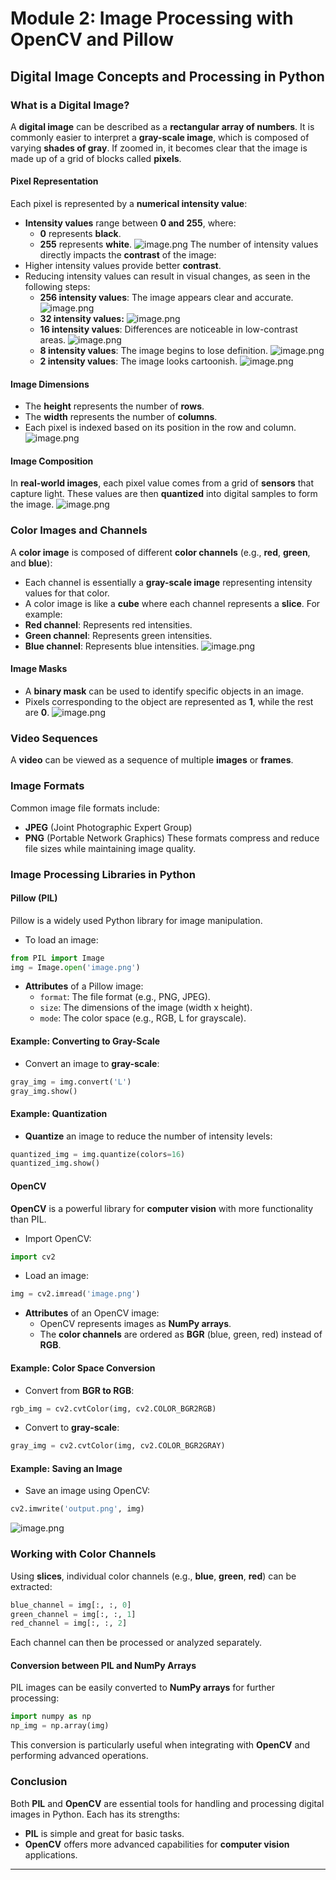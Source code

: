 

# Module 2: Image Processing with OpenCV and Pillow
## Digital Image Concepts and Processing in Python
### What is a Digital Image?
A **digital image** can be described as a **rectangular array of numbers**. It is commonly easier to interpret a **gray-scale image**, which is composed of varying **shades of gray**. If zoomed in, it becomes clear that the image is made up of a grid of blocks called **pixels**.
#### Pixel Representation
Each pixel is represented by a **numerical intensity value**:
- **Intensity values** range between **0 and 255**, where:
	- **0** represents **black**.
	- **255** represents **white**.
![image.png](https://prod-files-secure.s3.us-west-2.amazonaws.com/03e82b26-cccb-4906-bb56-adabcbdc0655/fa1bb4aa-313a-44c2-a7b3-7fa4a8432b08/image.png?X-Amz-Algorithm=AWS4-HMAC-SHA256&X-Amz-Content-Sha256=UNSIGNED-PAYLOAD&X-Amz-Credential=ASIAZI2LB466VBEEVN7A%2F20250129%2Fus-west-2%2Fs3%2Faws4_request&X-Amz-Date=20250129T041728Z&X-Amz-Expires=3600&X-Amz-Security-Token=IQoJb3JpZ2luX2VjEHsaCXVzLXdlc3QtMiJIMEYCIQDxwvrcsB5elIwgk9erm2ZWCGyqBU1%2Bz0iHv6Kwgr06%2FwIhAPZLT0JfOs%2F48MfUrrzn7P6vehBJQs%2Bcw5kyiMwsKHh3KogECIT%2F%2F%2F%2F%2F%2F%2F%2F%2F%2FwEQABoMNjM3NDIzMTgzODA1Igwx6Ua7Yjczr%2BhC9%2B0q3AMTVzFF4uU%2Bj9gNSYWNO50dglzSTYpj0Kxx7UcBtQoDbTzAk6fDyd%2BIhhpUhskraE6FKioL%2FvqsjkbqaqhPCxlKofOfyHduTsTcueLpkOJbm2xiJiWd6eVP5CSUo86UsxJpzOsCwNNQEZq0Xx9Trl2%2FKEfVRpQRBWalU%2FUv83fv8XyVRrKUJ%2F5ZX3zkBoreciqw78ZsY69fVzaY9sFdF9F2r5UuZi9XmY3oX%2BCfJQU65QDWwgHE3j7PQyMXknA2xi8ouHos9yNsSq4xNVw6y7duLQmLaenHAIrSvlV5%2BoHpTQHJIKRkLsAUwPvez2Cr%2FtF7T94owodJ8eA2M79dAZ9%2FAO8HQCVpA5rGZ9ZlZIhOaazTEA1H4B1VJBbyAsEYByZopjyE4h%2B%2BuKhlr96KD62uWUPYtBpwt9qbyGkSHM5lGnP4S0m2FaL183pJ%2FOr5jJZApAAMV7Qy8VtS2zZsnzCOU%2FmqoTuU18ZMznfgWQTord6l%2Bw8Nlanqqkn2v9rpaKXpfx72A9BT4CgOZHrI20Gek70HMfdVnAYbzsJEMIF%2BmPrlM%2FJFN6CBVQGN6K%2ByQ%2FZ939lyFCQBVZKPofFGIrT8KRrSRRRP3nhjdujVWbIX1O4tOG2fXbr6E%2FGX2zD8uua8BjqkAcT1CwLJ9jR2c5znnHet%2Br0cicL8ja4d%2FPPgtbMLXzqQYYdIsn9rzqzgQDqvEPzH6%2FSEHb4Fre5sEynAYHF8R1%2FAk5J3%2Fck4oK2lHUMgOgo2FRDz6D3t7%2F5NtlTuClBLbn%2BLtvTwa43xbmgvWoKeto1ioZ7lVoatnFJef%2B3Ewo7Haxzn%2FFY7WbHmxBW3pVXQALgYnC605SL%2B5P95JCO2fYWb3UuJ&X-Amz-Signature=c3f3540093166770132e9b0bd1502733d546c675922fbfe50f80a730a96c00c5&X-Amz-SignedHeaders=host&x-id=GetObject)
The number of intensity values directly impacts the **contrast** of the image:
- Higher intensity values provide better **contrast**.
- Reducing intensity values can result in visual changes, as seen in the following steps:
	- **256 intensity values**: The image appears clear and accurate.
![image.png](https://prod-files-secure.s3.us-west-2.amazonaws.com/03e82b26-cccb-4906-bb56-adabcbdc0655/0de7dfb4-99dc-4b87-8932-5165b3c3b775/image.png?X-Amz-Algorithm=AWS4-HMAC-SHA256&X-Amz-Content-Sha256=UNSIGNED-PAYLOAD&X-Amz-Credential=ASIAZI2LB4662GHNQVZ5%2F20250129%2Fus-west-2%2Fs3%2Faws4_request&X-Amz-Date=20250129T041729Z&X-Amz-Expires=3600&X-Amz-Security-Token=IQoJb3JpZ2luX2VjEHsaCXVzLXdlc3QtMiJHMEUCIQDHJ0L3gT1iP%2FQUfrd8cArQMWvM3MDw6t4JCM7j6SitEgIgO7UDwDLKZSsQy4ZOaJ313YzDJK%2BKCcT5TTm%2F8P5dHfAqiAQIhP%2F%2F%2F%2F%2F%2F%2F%2F%2F%2FARAAGgw2Mzc0MjMxODM4MDUiDOqAP7XzKLFG646AcCrcA83zUSbfLAjW8bPk7aeam%2FmF16nTnK0OBrf1VojMfDUr21otigUxENZdgsowMoW7%2BtybF2FyA%2FF2itPpM6PFygdc%2BnLYbptjSuknODyuvc7mnE10jsvl4qcCShZcLaqMxb43PKgnXvMVn9Qb7WB0KFOXHs9J2Fwp5XUt19KkF5Vb6nvRR30sz9FrZX4pSBVv%2Bbcs59MhNRSxuNfcHmOxXuh6IBgyaGWv1q6SVwIRPj5rHCBYj6F5VrS1R3iZFLA02HsWdZ2W6jdrlHkDTApKXGGIKyZE48lyKk0AIsus3g4RBcSrG04sI0hZztkUJc%2FJxrhp0kIBBQEK%2F4CNHwqhllfIWQxIPXfCLALhhiZgx4s5lLtOhkMUI%2FxTCfehzVq%2BvwOZksRI49EPs8W7QSrY19WCRYdsORTy9fZ1GmyAClPZstRdicJUE2p%2FtxaeQmKIVBEeWnK%2BmgJ1mC49pyYPFqQ9t%2FYStQmQTyHsL3Iw0HOxbk6ZMSG4EjjU9oqW30Fh60kAFkLiz%2F%2BZm39KlcWgbQPHQpYtiEHnQKQLFhEoLESwiZiUOP6ScJwiTbfpSv3lXU2H%2F4EgFrdcuK%2B%2Bu%2FZS6pvbfgLzlxvZA8D85lDmPK6YtdPZUSy1KPVRs1xcMI275rwGOqUBi3%2Fui425U5rvkEIWSoQYmA3TwKN30tBCkcUglK7EsevXgjlSMnYzF4PrLFpAKivSqSM59awnDUQ%2BTRaOtuTi5gnl97QUqyeXusoXnJMHWmrVsSdKNbbycSd8ppH8vofrpFfebf0L3lTkIPNO9xfqyrVuHi6Pt82jEdLtAtzhNwu9OXG%2Fykub%2B1uHIIYYUEfx%2FJl8bFVYSj8ucqvFQ3zHJh4sCx%2BQ&X-Amz-Signature=c34b3073206dccbb116d617c84cbc45aa808079f36138ce15ea59106825cfc48&X-Amz-SignedHeaders=host&x-id=GetObject)
	- **32 intensity values:**
![image.png](https://prod-files-secure.s3.us-west-2.amazonaws.com/03e82b26-cccb-4906-bb56-adabcbdc0655/7eb81f08-b190-4c5a-ba2b-2a498a15b2c4/image.png?X-Amz-Algorithm=AWS4-HMAC-SHA256&X-Amz-Content-Sha256=UNSIGNED-PAYLOAD&X-Amz-Credential=ASIAZI2LB4662GHNQVZ5%2F20250129%2Fus-west-2%2Fs3%2Faws4_request&X-Amz-Date=20250129T041729Z&X-Amz-Expires=3600&X-Amz-Security-Token=IQoJb3JpZ2luX2VjEHsaCXVzLXdlc3QtMiJHMEUCIQDHJ0L3gT1iP%2FQUfrd8cArQMWvM3MDw6t4JCM7j6SitEgIgO7UDwDLKZSsQy4ZOaJ313YzDJK%2BKCcT5TTm%2F8P5dHfAqiAQIhP%2F%2F%2F%2F%2F%2F%2F%2F%2F%2FARAAGgw2Mzc0MjMxODM4MDUiDOqAP7XzKLFG646AcCrcA83zUSbfLAjW8bPk7aeam%2FmF16nTnK0OBrf1VojMfDUr21otigUxENZdgsowMoW7%2BtybF2FyA%2FF2itPpM6PFygdc%2BnLYbptjSuknODyuvc7mnE10jsvl4qcCShZcLaqMxb43PKgnXvMVn9Qb7WB0KFOXHs9J2Fwp5XUt19KkF5Vb6nvRR30sz9FrZX4pSBVv%2Bbcs59MhNRSxuNfcHmOxXuh6IBgyaGWv1q6SVwIRPj5rHCBYj6F5VrS1R3iZFLA02HsWdZ2W6jdrlHkDTApKXGGIKyZE48lyKk0AIsus3g4RBcSrG04sI0hZztkUJc%2FJxrhp0kIBBQEK%2F4CNHwqhllfIWQxIPXfCLALhhiZgx4s5lLtOhkMUI%2FxTCfehzVq%2BvwOZksRI49EPs8W7QSrY19WCRYdsORTy9fZ1GmyAClPZstRdicJUE2p%2FtxaeQmKIVBEeWnK%2BmgJ1mC49pyYPFqQ9t%2FYStQmQTyHsL3Iw0HOxbk6ZMSG4EjjU9oqW30Fh60kAFkLiz%2F%2BZm39KlcWgbQPHQpYtiEHnQKQLFhEoLESwiZiUOP6ScJwiTbfpSv3lXU2H%2F4EgFrdcuK%2B%2Bu%2FZS6pvbfgLzlxvZA8D85lDmPK6YtdPZUSy1KPVRs1xcMI275rwGOqUBi3%2Fui425U5rvkEIWSoQYmA3TwKN30tBCkcUglK7EsevXgjlSMnYzF4PrLFpAKivSqSM59awnDUQ%2BTRaOtuTi5gnl97QUqyeXusoXnJMHWmrVsSdKNbbycSd8ppH8vofrpFfebf0L3lTkIPNO9xfqyrVuHi6Pt82jEdLtAtzhNwu9OXG%2Fykub%2B1uHIIYYUEfx%2FJl8bFVYSj8ucqvFQ3zHJh4sCx%2BQ&X-Amz-Signature=81100c360c3e732abea72244e1c31b3bd34a93a621996a3fea9590032a5a92dc&X-Amz-SignedHeaders=host&x-id=GetObject)
	- **16 intensity values**: Differences are noticeable in low-contrast areas.
![image.png](https://prod-files-secure.s3.us-west-2.amazonaws.com/03e82b26-cccb-4906-bb56-adabcbdc0655/6bf56d44-9a14-4b7b-98c2-1f00b8630f0c/image.png?X-Amz-Algorithm=AWS4-HMAC-SHA256&X-Amz-Content-Sha256=UNSIGNED-PAYLOAD&X-Amz-Credential=ASIAZI2LB4662GHNQVZ5%2F20250129%2Fus-west-2%2Fs3%2Faws4_request&X-Amz-Date=20250129T041729Z&X-Amz-Expires=3600&X-Amz-Security-Token=IQoJb3JpZ2luX2VjEHsaCXVzLXdlc3QtMiJHMEUCIQDHJ0L3gT1iP%2FQUfrd8cArQMWvM3MDw6t4JCM7j6SitEgIgO7UDwDLKZSsQy4ZOaJ313YzDJK%2BKCcT5TTm%2F8P5dHfAqiAQIhP%2F%2F%2F%2F%2F%2F%2F%2F%2F%2FARAAGgw2Mzc0MjMxODM4MDUiDOqAP7XzKLFG646AcCrcA83zUSbfLAjW8bPk7aeam%2FmF16nTnK0OBrf1VojMfDUr21otigUxENZdgsowMoW7%2BtybF2FyA%2FF2itPpM6PFygdc%2BnLYbptjSuknODyuvc7mnE10jsvl4qcCShZcLaqMxb43PKgnXvMVn9Qb7WB0KFOXHs9J2Fwp5XUt19KkF5Vb6nvRR30sz9FrZX4pSBVv%2Bbcs59MhNRSxuNfcHmOxXuh6IBgyaGWv1q6SVwIRPj5rHCBYj6F5VrS1R3iZFLA02HsWdZ2W6jdrlHkDTApKXGGIKyZE48lyKk0AIsus3g4RBcSrG04sI0hZztkUJc%2FJxrhp0kIBBQEK%2F4CNHwqhllfIWQxIPXfCLALhhiZgx4s5lLtOhkMUI%2FxTCfehzVq%2BvwOZksRI49EPs8W7QSrY19WCRYdsORTy9fZ1GmyAClPZstRdicJUE2p%2FtxaeQmKIVBEeWnK%2BmgJ1mC49pyYPFqQ9t%2FYStQmQTyHsL3Iw0HOxbk6ZMSG4EjjU9oqW30Fh60kAFkLiz%2F%2BZm39KlcWgbQPHQpYtiEHnQKQLFhEoLESwiZiUOP6ScJwiTbfpSv3lXU2H%2F4EgFrdcuK%2B%2Bu%2FZS6pvbfgLzlxvZA8D85lDmPK6YtdPZUSy1KPVRs1xcMI275rwGOqUBi3%2Fui425U5rvkEIWSoQYmA3TwKN30tBCkcUglK7EsevXgjlSMnYzF4PrLFpAKivSqSM59awnDUQ%2BTRaOtuTi5gnl97QUqyeXusoXnJMHWmrVsSdKNbbycSd8ppH8vofrpFfebf0L3lTkIPNO9xfqyrVuHi6Pt82jEdLtAtzhNwu9OXG%2Fykub%2B1uHIIYYUEfx%2FJl8bFVYSj8ucqvFQ3zHJh4sCx%2BQ&X-Amz-Signature=6d5f8192ed1381831369b294fb0f4b5284611ae4ed8b563ac9829f279ebb35ca&X-Amz-SignedHeaders=host&x-id=GetObject)
	- **8 intensity values**: The image begins to lose definition.
![image.png](https://prod-files-secure.s3.us-west-2.amazonaws.com/03e82b26-cccb-4906-bb56-adabcbdc0655/cca05878-ca1a-43e0-8bec-1d146756f9ae/image.png?X-Amz-Algorithm=AWS4-HMAC-SHA256&X-Amz-Content-Sha256=UNSIGNED-PAYLOAD&X-Amz-Credential=ASIAZI2LB4662GHNQVZ5%2F20250129%2Fus-west-2%2Fs3%2Faws4_request&X-Amz-Date=20250129T041728Z&X-Amz-Expires=3600&X-Amz-Security-Token=IQoJb3JpZ2luX2VjEHsaCXVzLXdlc3QtMiJHMEUCIQDHJ0L3gT1iP%2FQUfrd8cArQMWvM3MDw6t4JCM7j6SitEgIgO7UDwDLKZSsQy4ZOaJ313YzDJK%2BKCcT5TTm%2F8P5dHfAqiAQIhP%2F%2F%2F%2F%2F%2F%2F%2F%2F%2FARAAGgw2Mzc0MjMxODM4MDUiDOqAP7XzKLFG646AcCrcA83zUSbfLAjW8bPk7aeam%2FmF16nTnK0OBrf1VojMfDUr21otigUxENZdgsowMoW7%2BtybF2FyA%2FF2itPpM6PFygdc%2BnLYbptjSuknODyuvc7mnE10jsvl4qcCShZcLaqMxb43PKgnXvMVn9Qb7WB0KFOXHs9J2Fwp5XUt19KkF5Vb6nvRR30sz9FrZX4pSBVv%2Bbcs59MhNRSxuNfcHmOxXuh6IBgyaGWv1q6SVwIRPj5rHCBYj6F5VrS1R3iZFLA02HsWdZ2W6jdrlHkDTApKXGGIKyZE48lyKk0AIsus3g4RBcSrG04sI0hZztkUJc%2FJxrhp0kIBBQEK%2F4CNHwqhllfIWQxIPXfCLALhhiZgx4s5lLtOhkMUI%2FxTCfehzVq%2BvwOZksRI49EPs8W7QSrY19WCRYdsORTy9fZ1GmyAClPZstRdicJUE2p%2FtxaeQmKIVBEeWnK%2BmgJ1mC49pyYPFqQ9t%2FYStQmQTyHsL3Iw0HOxbk6ZMSG4EjjU9oqW30Fh60kAFkLiz%2F%2BZm39KlcWgbQPHQpYtiEHnQKQLFhEoLESwiZiUOP6ScJwiTbfpSv3lXU2H%2F4EgFrdcuK%2B%2Bu%2FZS6pvbfgLzlxvZA8D85lDmPK6YtdPZUSy1KPVRs1xcMI275rwGOqUBi3%2Fui425U5rvkEIWSoQYmA3TwKN30tBCkcUglK7EsevXgjlSMnYzF4PrLFpAKivSqSM59awnDUQ%2BTRaOtuTi5gnl97QUqyeXusoXnJMHWmrVsSdKNbbycSd8ppH8vofrpFfebf0L3lTkIPNO9xfqyrVuHi6Pt82jEdLtAtzhNwu9OXG%2Fykub%2B1uHIIYYUEfx%2FJl8bFVYSj8ucqvFQ3zHJh4sCx%2BQ&X-Amz-Signature=5c6fc42fe0ed1054d0b85ba4466e0bd049e032a4cb0ca13d7cd4cfaad1541faf&X-Amz-SignedHeaders=host&x-id=GetObject)
	- **2 intensity values**: The image looks cartoonish.
![image.png](https://prod-files-secure.s3.us-west-2.amazonaws.com/03e82b26-cccb-4906-bb56-adabcbdc0655/12da64d7-6b97-44e0-bc2c-52b9c47ce212/image.png?X-Amz-Algorithm=AWS4-HMAC-SHA256&X-Amz-Content-Sha256=UNSIGNED-PAYLOAD&X-Amz-Credential=ASIAZI2LB4662GHNQVZ5%2F20250129%2Fus-west-2%2Fs3%2Faws4_request&X-Amz-Date=20250129T041728Z&X-Amz-Expires=3600&X-Amz-Security-Token=IQoJb3JpZ2luX2VjEHsaCXVzLXdlc3QtMiJHMEUCIQDHJ0L3gT1iP%2FQUfrd8cArQMWvM3MDw6t4JCM7j6SitEgIgO7UDwDLKZSsQy4ZOaJ313YzDJK%2BKCcT5TTm%2F8P5dHfAqiAQIhP%2F%2F%2F%2F%2F%2F%2F%2F%2F%2FARAAGgw2Mzc0MjMxODM4MDUiDOqAP7XzKLFG646AcCrcA83zUSbfLAjW8bPk7aeam%2FmF16nTnK0OBrf1VojMfDUr21otigUxENZdgsowMoW7%2BtybF2FyA%2FF2itPpM6PFygdc%2BnLYbptjSuknODyuvc7mnE10jsvl4qcCShZcLaqMxb43PKgnXvMVn9Qb7WB0KFOXHs9J2Fwp5XUt19KkF5Vb6nvRR30sz9FrZX4pSBVv%2Bbcs59MhNRSxuNfcHmOxXuh6IBgyaGWv1q6SVwIRPj5rHCBYj6F5VrS1R3iZFLA02HsWdZ2W6jdrlHkDTApKXGGIKyZE48lyKk0AIsus3g4RBcSrG04sI0hZztkUJc%2FJxrhp0kIBBQEK%2F4CNHwqhllfIWQxIPXfCLALhhiZgx4s5lLtOhkMUI%2FxTCfehzVq%2BvwOZksRI49EPs8W7QSrY19WCRYdsORTy9fZ1GmyAClPZstRdicJUE2p%2FtxaeQmKIVBEeWnK%2BmgJ1mC49pyYPFqQ9t%2FYStQmQTyHsL3Iw0HOxbk6ZMSG4EjjU9oqW30Fh60kAFkLiz%2F%2BZm39KlcWgbQPHQpYtiEHnQKQLFhEoLESwiZiUOP6ScJwiTbfpSv3lXU2H%2F4EgFrdcuK%2B%2Bu%2FZS6pvbfgLzlxvZA8D85lDmPK6YtdPZUSy1KPVRs1xcMI275rwGOqUBi3%2Fui425U5rvkEIWSoQYmA3TwKN30tBCkcUglK7EsevXgjlSMnYzF4PrLFpAKivSqSM59awnDUQ%2BTRaOtuTi5gnl97QUqyeXusoXnJMHWmrVsSdKNbbycSd8ppH8vofrpFfebf0L3lTkIPNO9xfqyrVuHi6Pt82jEdLtAtzhNwu9OXG%2Fykub%2B1uHIIYYUEfx%2FJl8bFVYSj8ucqvFQ3zHJh4sCx%2BQ&X-Amz-Signature=75af1238abb42f63031d32a6fe7965225256f04462f33563026abafb9a9193db&X-Amz-SignedHeaders=host&x-id=GetObject)
#### Image Dimensions
- The **height** represents the number of **rows**.
- The **width** represents the number of **columns**.
- Each pixel is indexed based on its position in the row and column.
![image.png](https://prod-files-secure.s3.us-west-2.amazonaws.com/03e82b26-cccb-4906-bb56-adabcbdc0655/ff056335-e79e-4491-b508-30cd45b6c194/image.png?X-Amz-Algorithm=AWS4-HMAC-SHA256&X-Amz-Content-Sha256=UNSIGNED-PAYLOAD&X-Amz-Credential=ASIAZI2LB466VBEEVN7A%2F20250129%2Fus-west-2%2Fs3%2Faws4_request&X-Amz-Date=20250129T041728Z&X-Amz-Expires=3600&X-Amz-Security-Token=IQoJb3JpZ2luX2VjEHsaCXVzLXdlc3QtMiJIMEYCIQDxwvrcsB5elIwgk9erm2ZWCGyqBU1%2Bz0iHv6Kwgr06%2FwIhAPZLT0JfOs%2F48MfUrrzn7P6vehBJQs%2Bcw5kyiMwsKHh3KogECIT%2F%2F%2F%2F%2F%2F%2F%2F%2F%2FwEQABoMNjM3NDIzMTgzODA1Igwx6Ua7Yjczr%2BhC9%2B0q3AMTVzFF4uU%2Bj9gNSYWNO50dglzSTYpj0Kxx7UcBtQoDbTzAk6fDyd%2BIhhpUhskraE6FKioL%2FvqsjkbqaqhPCxlKofOfyHduTsTcueLpkOJbm2xiJiWd6eVP5CSUo86UsxJpzOsCwNNQEZq0Xx9Trl2%2FKEfVRpQRBWalU%2FUv83fv8XyVRrKUJ%2F5ZX3zkBoreciqw78ZsY69fVzaY9sFdF9F2r5UuZi9XmY3oX%2BCfJQU65QDWwgHE3j7PQyMXknA2xi8ouHos9yNsSq4xNVw6y7duLQmLaenHAIrSvlV5%2BoHpTQHJIKRkLsAUwPvez2Cr%2FtF7T94owodJ8eA2M79dAZ9%2FAO8HQCVpA5rGZ9ZlZIhOaazTEA1H4B1VJBbyAsEYByZopjyE4h%2B%2BuKhlr96KD62uWUPYtBpwt9qbyGkSHM5lGnP4S0m2FaL183pJ%2FOr5jJZApAAMV7Qy8VtS2zZsnzCOU%2FmqoTuU18ZMznfgWQTord6l%2Bw8Nlanqqkn2v9rpaKXpfx72A9BT4CgOZHrI20Gek70HMfdVnAYbzsJEMIF%2BmPrlM%2FJFN6CBVQGN6K%2ByQ%2FZ939lyFCQBVZKPofFGIrT8KRrSRRRP3nhjdujVWbIX1O4tOG2fXbr6E%2FGX2zD8uua8BjqkAcT1CwLJ9jR2c5znnHet%2Br0cicL8ja4d%2FPPgtbMLXzqQYYdIsn9rzqzgQDqvEPzH6%2FSEHb4Fre5sEynAYHF8R1%2FAk5J3%2Fck4oK2lHUMgOgo2FRDz6D3t7%2F5NtlTuClBLbn%2BLtvTwa43xbmgvWoKeto1ioZ7lVoatnFJef%2B3Ewo7Haxzn%2FFY7WbHmxBW3pVXQALgYnC605SL%2B5P95JCO2fYWb3UuJ&X-Amz-Signature=cc5fc70fb414c8292f78493e6ea1f48e16e85891608e3b8c66a9751cf30f5320&X-Amz-SignedHeaders=host&x-id=GetObject)
#### Image Composition
In **real-world images**, each pixel value comes from a grid of **sensors** that capture light. These values are then **quantized** into digital samples to form the image.
![image.png](https://prod-files-secure.s3.us-west-2.amazonaws.com/03e82b26-cccb-4906-bb56-adabcbdc0655/0c721ea0-409b-4d32-b630-a00d6f170d18/image.png?X-Amz-Algorithm=AWS4-HMAC-SHA256&X-Amz-Content-Sha256=UNSIGNED-PAYLOAD&X-Amz-Credential=ASIAZI2LB466VBEEVN7A%2F20250129%2Fus-west-2%2Fs3%2Faws4_request&X-Amz-Date=20250129T041728Z&X-Amz-Expires=3600&X-Amz-Security-Token=IQoJb3JpZ2luX2VjEHsaCXVzLXdlc3QtMiJIMEYCIQDxwvrcsB5elIwgk9erm2ZWCGyqBU1%2Bz0iHv6Kwgr06%2FwIhAPZLT0JfOs%2F48MfUrrzn7P6vehBJQs%2Bcw5kyiMwsKHh3KogECIT%2F%2F%2F%2F%2F%2F%2F%2F%2F%2FwEQABoMNjM3NDIzMTgzODA1Igwx6Ua7Yjczr%2BhC9%2B0q3AMTVzFF4uU%2Bj9gNSYWNO50dglzSTYpj0Kxx7UcBtQoDbTzAk6fDyd%2BIhhpUhskraE6FKioL%2FvqsjkbqaqhPCxlKofOfyHduTsTcueLpkOJbm2xiJiWd6eVP5CSUo86UsxJpzOsCwNNQEZq0Xx9Trl2%2FKEfVRpQRBWalU%2FUv83fv8XyVRrKUJ%2F5ZX3zkBoreciqw78ZsY69fVzaY9sFdF9F2r5UuZi9XmY3oX%2BCfJQU65QDWwgHE3j7PQyMXknA2xi8ouHos9yNsSq4xNVw6y7duLQmLaenHAIrSvlV5%2BoHpTQHJIKRkLsAUwPvez2Cr%2FtF7T94owodJ8eA2M79dAZ9%2FAO8HQCVpA5rGZ9ZlZIhOaazTEA1H4B1VJBbyAsEYByZopjyE4h%2B%2BuKhlr96KD62uWUPYtBpwt9qbyGkSHM5lGnP4S0m2FaL183pJ%2FOr5jJZApAAMV7Qy8VtS2zZsnzCOU%2FmqoTuU18ZMznfgWQTord6l%2Bw8Nlanqqkn2v9rpaKXpfx72A9BT4CgOZHrI20Gek70HMfdVnAYbzsJEMIF%2BmPrlM%2FJFN6CBVQGN6K%2ByQ%2FZ939lyFCQBVZKPofFGIrT8KRrSRRRP3nhjdujVWbIX1O4tOG2fXbr6E%2FGX2zD8uua8BjqkAcT1CwLJ9jR2c5znnHet%2Br0cicL8ja4d%2FPPgtbMLXzqQYYdIsn9rzqzgQDqvEPzH6%2FSEHb4Fre5sEynAYHF8R1%2FAk5J3%2Fck4oK2lHUMgOgo2FRDz6D3t7%2F5NtlTuClBLbn%2BLtvTwa43xbmgvWoKeto1ioZ7lVoatnFJef%2B3Ewo7Haxzn%2FFY7WbHmxBW3pVXQALgYnC605SL%2B5P95JCO2fYWb3UuJ&X-Amz-Signature=550faf83ba3365b992af8c1b4d5f4e3946c8e0ce3b0e931f7971e1f2c8ab6e6f&X-Amz-SignedHeaders=host&x-id=GetObject)
### Color Images and Channels
A **color image** is composed of different **color channels** (e.g., **red**, **green**, and **blue**):
- Each channel is essentially a **gray-scale image** representing intensity values for that color.
- A color image is like a **cube** where each channel represents a **slice**.
For example:
- **Red channel**: Represents red intensities.
- **Green channel**: Represents green intensities.
- **Blue channel**: Represents blue intensities.
![image.png](https://prod-files-secure.s3.us-west-2.amazonaws.com/03e82b26-cccb-4906-bb56-adabcbdc0655/c0cc17c9-842f-413f-82e8-f3f44278cf74/image.png?X-Amz-Algorithm=AWS4-HMAC-SHA256&X-Amz-Content-Sha256=UNSIGNED-PAYLOAD&X-Amz-Credential=ASIAZI2LB466VBEEVN7A%2F20250129%2Fus-west-2%2Fs3%2Faws4_request&X-Amz-Date=20250129T041728Z&X-Amz-Expires=3600&X-Amz-Security-Token=IQoJb3JpZ2luX2VjEHsaCXVzLXdlc3QtMiJIMEYCIQDxwvrcsB5elIwgk9erm2ZWCGyqBU1%2Bz0iHv6Kwgr06%2FwIhAPZLT0JfOs%2F48MfUrrzn7P6vehBJQs%2Bcw5kyiMwsKHh3KogECIT%2F%2F%2F%2F%2F%2F%2F%2F%2F%2FwEQABoMNjM3NDIzMTgzODA1Igwx6Ua7Yjczr%2BhC9%2B0q3AMTVzFF4uU%2Bj9gNSYWNO50dglzSTYpj0Kxx7UcBtQoDbTzAk6fDyd%2BIhhpUhskraE6FKioL%2FvqsjkbqaqhPCxlKofOfyHduTsTcueLpkOJbm2xiJiWd6eVP5CSUo86UsxJpzOsCwNNQEZq0Xx9Trl2%2FKEfVRpQRBWalU%2FUv83fv8XyVRrKUJ%2F5ZX3zkBoreciqw78ZsY69fVzaY9sFdF9F2r5UuZi9XmY3oX%2BCfJQU65QDWwgHE3j7PQyMXknA2xi8ouHos9yNsSq4xNVw6y7duLQmLaenHAIrSvlV5%2BoHpTQHJIKRkLsAUwPvez2Cr%2FtF7T94owodJ8eA2M79dAZ9%2FAO8HQCVpA5rGZ9ZlZIhOaazTEA1H4B1VJBbyAsEYByZopjyE4h%2B%2BuKhlr96KD62uWUPYtBpwt9qbyGkSHM5lGnP4S0m2FaL183pJ%2FOr5jJZApAAMV7Qy8VtS2zZsnzCOU%2FmqoTuU18ZMznfgWQTord6l%2Bw8Nlanqqkn2v9rpaKXpfx72A9BT4CgOZHrI20Gek70HMfdVnAYbzsJEMIF%2BmPrlM%2FJFN6CBVQGN6K%2ByQ%2FZ939lyFCQBVZKPofFGIrT8KRrSRRRP3nhjdujVWbIX1O4tOG2fXbr6E%2FGX2zD8uua8BjqkAcT1CwLJ9jR2c5znnHet%2Br0cicL8ja4d%2FPPgtbMLXzqQYYdIsn9rzqzgQDqvEPzH6%2FSEHb4Fre5sEynAYHF8R1%2FAk5J3%2Fck4oK2lHUMgOgo2FRDz6D3t7%2F5NtlTuClBLbn%2BLtvTwa43xbmgvWoKeto1ioZ7lVoatnFJef%2B3Ewo7Haxzn%2FFY7WbHmxBW3pVXQALgYnC605SL%2B5P95JCO2fYWb3UuJ&X-Amz-Signature=890940e8b2854ae16b8ebd2180f3e55dc3d1acce334f366d1cc8499d9f9190de&X-Amz-SignedHeaders=host&x-id=GetObject)
#### Image Masks
- A **binary mask** can be used to identify specific objects in an image.
- Pixels corresponding to the object are represented as **1**, while the rest are **0**.
![image.png](https://prod-files-secure.s3.us-west-2.amazonaws.com/03e82b26-cccb-4906-bb56-adabcbdc0655/667eab4d-d19d-4618-81d0-663b6beb002c/image.png?X-Amz-Algorithm=AWS4-HMAC-SHA256&X-Amz-Content-Sha256=UNSIGNED-PAYLOAD&X-Amz-Credential=ASIAZI2LB466VBEEVN7A%2F20250129%2Fus-west-2%2Fs3%2Faws4_request&X-Amz-Date=20250129T041728Z&X-Amz-Expires=3600&X-Amz-Security-Token=IQoJb3JpZ2luX2VjEHsaCXVzLXdlc3QtMiJIMEYCIQDxwvrcsB5elIwgk9erm2ZWCGyqBU1%2Bz0iHv6Kwgr06%2FwIhAPZLT0JfOs%2F48MfUrrzn7P6vehBJQs%2Bcw5kyiMwsKHh3KogECIT%2F%2F%2F%2F%2F%2F%2F%2F%2F%2FwEQABoMNjM3NDIzMTgzODA1Igwx6Ua7Yjczr%2BhC9%2B0q3AMTVzFF4uU%2Bj9gNSYWNO50dglzSTYpj0Kxx7UcBtQoDbTzAk6fDyd%2BIhhpUhskraE6FKioL%2FvqsjkbqaqhPCxlKofOfyHduTsTcueLpkOJbm2xiJiWd6eVP5CSUo86UsxJpzOsCwNNQEZq0Xx9Trl2%2FKEfVRpQRBWalU%2FUv83fv8XyVRrKUJ%2F5ZX3zkBoreciqw78ZsY69fVzaY9sFdF9F2r5UuZi9XmY3oX%2BCfJQU65QDWwgHE3j7PQyMXknA2xi8ouHos9yNsSq4xNVw6y7duLQmLaenHAIrSvlV5%2BoHpTQHJIKRkLsAUwPvez2Cr%2FtF7T94owodJ8eA2M79dAZ9%2FAO8HQCVpA5rGZ9ZlZIhOaazTEA1H4B1VJBbyAsEYByZopjyE4h%2B%2BuKhlr96KD62uWUPYtBpwt9qbyGkSHM5lGnP4S0m2FaL183pJ%2FOr5jJZApAAMV7Qy8VtS2zZsnzCOU%2FmqoTuU18ZMznfgWQTord6l%2Bw8Nlanqqkn2v9rpaKXpfx72A9BT4CgOZHrI20Gek70HMfdVnAYbzsJEMIF%2BmPrlM%2FJFN6CBVQGN6K%2ByQ%2FZ939lyFCQBVZKPofFGIrT8KRrSRRRP3nhjdujVWbIX1O4tOG2fXbr6E%2FGX2zD8uua8BjqkAcT1CwLJ9jR2c5znnHet%2Br0cicL8ja4d%2FPPgtbMLXzqQYYdIsn9rzqzgQDqvEPzH6%2FSEHb4Fre5sEynAYHF8R1%2FAk5J3%2Fck4oK2lHUMgOgo2FRDz6D3t7%2F5NtlTuClBLbn%2BLtvTwa43xbmgvWoKeto1ioZ7lVoatnFJef%2B3Ewo7Haxzn%2FFY7WbHmxBW3pVXQALgYnC605SL%2B5P95JCO2fYWb3UuJ&X-Amz-Signature=bbfce8512906bab064f820919c0baab0750cf0e4649054da87d0d68fcd44f447&X-Amz-SignedHeaders=host&x-id=GetObject)
### Video Sequences
A **video** can be viewed as a sequence of multiple **images** or **frames**.
### Image Formats
Common image file formats include:
- **JPEG** (Joint Photographic Expert Group)
- **PNG** (Portable Network Graphics)
These formats compress and reduce file sizes while maintaining image quality.
### Image Processing Libraries in Python
#### Pillow (PIL)
Pillow is a widely used Python library for image manipulation.
- To load an image:
```python
from PIL import Image
img = Image.open('image.png')
```
- **Attributes** of a Pillow image:
	- `format`: The file format (e.g., PNG, JPEG).
	- `size`: The dimensions of the image (width x height).
	- `mode`: The color space (e.g., RGB, L for grayscale).
#### Example: Converting to Gray-Scale
- Convert an image to **gray-scale**:
```python
gray_img = img.convert('L')
gray_img.show()
```
#### Example: Quantization
- **Quantize** an image to reduce the number of intensity levels:
```python
quantized_img = img.quantize(colors=16)
quantized_img.show()
```
#### OpenCV
**OpenCV** is a powerful library for **computer vision** with more functionality than PIL.
- Import OpenCV:
```python
import cv2
```
- Load an image:
```python
img = cv2.imread('image.png')
```
- **Attributes** of an OpenCV image:
	- OpenCV represents images as **NumPy arrays**.
	- The **color channels** are ordered as **BGR** (blue, green, red) instead of **RGB**.
#### Example: Color Space Conversion
- Convert from **BGR to RGB**:
```python
rgb_img = cv2.cvtColor(img, cv2.COLOR_BGR2RGB)
```
- Convert to **gray-scale**:
```python
gray_img = cv2.cvtColor(img, cv2.COLOR_BGR2GRAY)
```
#### Example: Saving an Image
- Save an image using OpenCV:
```python
cv2.imwrite('output.png', img)
```
![image.png](https://prod-files-secure.s3.us-west-2.amazonaws.com/03e82b26-cccb-4906-bb56-adabcbdc0655/25fcc977-54ea-484c-997e-9b6bd016f347/image.png?X-Amz-Algorithm=AWS4-HMAC-SHA256&X-Amz-Content-Sha256=UNSIGNED-PAYLOAD&X-Amz-Credential=ASIAZI2LB466VBEEVN7A%2F20250129%2Fus-west-2%2Fs3%2Faws4_request&X-Amz-Date=20250129T041728Z&X-Amz-Expires=3600&X-Amz-Security-Token=IQoJb3JpZ2luX2VjEHsaCXVzLXdlc3QtMiJIMEYCIQDxwvrcsB5elIwgk9erm2ZWCGyqBU1%2Bz0iHv6Kwgr06%2FwIhAPZLT0JfOs%2F48MfUrrzn7P6vehBJQs%2Bcw5kyiMwsKHh3KogECIT%2F%2F%2F%2F%2F%2F%2F%2F%2F%2FwEQABoMNjM3NDIzMTgzODA1Igwx6Ua7Yjczr%2BhC9%2B0q3AMTVzFF4uU%2Bj9gNSYWNO50dglzSTYpj0Kxx7UcBtQoDbTzAk6fDyd%2BIhhpUhskraE6FKioL%2FvqsjkbqaqhPCxlKofOfyHduTsTcueLpkOJbm2xiJiWd6eVP5CSUo86UsxJpzOsCwNNQEZq0Xx9Trl2%2FKEfVRpQRBWalU%2FUv83fv8XyVRrKUJ%2F5ZX3zkBoreciqw78ZsY69fVzaY9sFdF9F2r5UuZi9XmY3oX%2BCfJQU65QDWwgHE3j7PQyMXknA2xi8ouHos9yNsSq4xNVw6y7duLQmLaenHAIrSvlV5%2BoHpTQHJIKRkLsAUwPvez2Cr%2FtF7T94owodJ8eA2M79dAZ9%2FAO8HQCVpA5rGZ9ZlZIhOaazTEA1H4B1VJBbyAsEYByZopjyE4h%2B%2BuKhlr96KD62uWUPYtBpwt9qbyGkSHM5lGnP4S0m2FaL183pJ%2FOr5jJZApAAMV7Qy8VtS2zZsnzCOU%2FmqoTuU18ZMznfgWQTord6l%2Bw8Nlanqqkn2v9rpaKXpfx72A9BT4CgOZHrI20Gek70HMfdVnAYbzsJEMIF%2BmPrlM%2FJFN6CBVQGN6K%2ByQ%2FZ939lyFCQBVZKPofFGIrT8KRrSRRRP3nhjdujVWbIX1O4tOG2fXbr6E%2FGX2zD8uua8BjqkAcT1CwLJ9jR2c5znnHet%2Br0cicL8ja4d%2FPPgtbMLXzqQYYdIsn9rzqzgQDqvEPzH6%2FSEHb4Fre5sEynAYHF8R1%2FAk5J3%2Fck4oK2lHUMgOgo2FRDz6D3t7%2F5NtlTuClBLbn%2BLtvTwa43xbmgvWoKeto1ioZ7lVoatnFJef%2B3Ewo7Haxzn%2FFY7WbHmxBW3pVXQALgYnC605SL%2B5P95JCO2fYWb3UuJ&X-Amz-Signature=d2dd1fd825726d6a34b3ddcd3dac4faa99025fdf19d94a51b665b24d15d5b937&X-Amz-SignedHeaders=host&x-id=GetObject)
### Working with Color Channels
Using **slices**, individual color channels (e.g., **blue**, **green**, **red**) can be extracted:
```python
blue_channel = img[:, :, 0]
green_channel = img[:, :, 1]
red_channel = img[:, :, 2]
```
Each channel can then be processed or analyzed separately.
#### Conversion between PIL and NumPy Arrays
PIL images can be easily converted to **NumPy arrays** for further processing:
```python
import numpy as np
np_img = np.array(img)
```
This conversion is particularly useful when integrating with **OpenCV** and performing advanced operations.
### Conclusion
Both **PIL** and **OpenCV** are essential tools for handling and processing digital images in Python. Each has its strengths:
- **PIL** is simple and great for basic tasks.
- **OpenCV** offers more advanced capabilities for **computer vision** applications.
___



